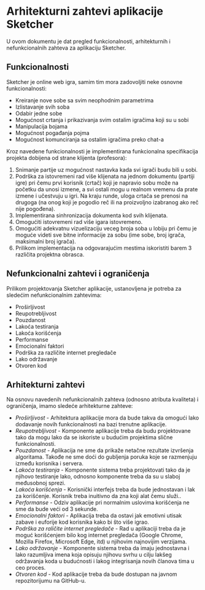 # Arhitekturni zahtevi aplikacije Sketcher

U ovom dokumentu je dat pregled funkcionalnosti, arhitekturnih i nefunkcionalnih zahteva za aplikaciju Sketcher.

## Funkcionalnosti

Sketcher je online web igra, samim tim mora zadovoljiti neke osnovne funkcionalnosti:
* Kreiranje nove sobe sa svim neophodnim parametrima
* Izlistavanje svih soba
* Odabir jedne sobe
* Mogućnost crtanja i prikazivanja svim ostalim igračima koji su u sobi
* Manipulacija bojama
* Mogućnost pogađanja pojma
* Mogućnost komunciranja sa ostalim igračima preko chat-a

Kroz navedene funkcionalnosti je implementirana funkcionalna specifikacija projekta dobijena od strane klijenta (profesora):

1. Snimanje partije uz mogućnost nastavka kada svi igrači budu bili u sobi.<br/>
2. Podrška za istovremeni rad više klijenata na jednom dokumentu (partiji igre) pri čemu prvi korisnik (crtač) koji je napravio sobu može na početku da unosi izmene, a svi ostali mogu u realnom vremenu da prate izmene i učestvuju u igri. Na kraju runde, uloga crtača se prenosi na drugoga (na onog koji je pogodio reč ili na proizvoljno izabranog ako reč nije pogođena).<br/>
3. Implementirana sinhronizacija dokumenta kod svih klijenata.<br/>
4. Omogućiti istovremeni rad više igara istovremeno.<br/>
5. Omogućiti adekvatnu vizuelizaciju veceg broja soba u lobiju pri čemu je moguće videti sve bitne informacije za sobu (ime sobe, broj igrača, maksimalni broj igrača).<br/>
6.  Prilikom implementacija na odgovarajućim mestima iskoristiti barem 3 različita projektna obrasca.<br/>


## Nefunkcionalni zahtevi i ograničenja

Prilikom projektovanja Sketcher aplikacije, ustanovljena je potreba za sledećim nefunkcionalnim zahtevima:

* Proširljivost
* Reupotrebljivost 
* Pouzdanost
* Lakoća testiranja
* Lakoća korišćenja 
* Performanse
* Emocionalni faktori 
* Podrška za različite internet pregledače
* Lako održavanje
* Otvoren kod

## Arhitekturni zahtevi

Na osnovu navedenih nefunkcionalnih zahteva (odnosno atributa kvaliteta) i ograničenja, imamo sledeće arhitekturne zahteve:

* *Proširljivost* - Arhitektura aplikacije mora da bude takva da omogući lako dodavanje novih funkcionalnosti na bazi trenutne aplikacije. 
* *Reupotrebljivost* - Komponente aplikacije treba da budu projektovane tako da mogu lako da se iskoriste u budućim projektima slične funkcionalnosti.
* *Pouzdanost* - Aplikacija ne sme da prikaže netačne rezultate izvršenja algoritama. Takođe ne sme doći do gubljenja poruka koje se razmenjuju između korisnika i servera.
* *Lakoća testiranja* - Komponente sistema treba projektovati tako da je njihovo testiranje lako, odnosno komponente treba da su u slaboj međusobnoj sprezi.
* *Lakoća korišćenja* - Korisnički interfejs treba da bude jednostavan i lak za korišćenje. Korisnik treba inuitivno da zna koji alat čemu služi..
* *Performanse* - Odziv aplikacije pri normalnim uslovima korišćenja ne sme da bude veći od 3 sekunde.
* *Emocionalni faktori* - Aplikacija treba da ostavi jak emotivni utisak zabave i euforije kod korisnika kako bi što više igrao.
* *Podrška za raličite internet pregledače* - Rad u aplikaciji treba da je moguć korišćenjem bilo kog internet pregledača (Google Chrome, Mozilla Firefox, Microsoft Edge, itd) u njihovim najnovijim verzijama.
* *Lako održavanje* - Komponente sistema treba da imaju jednostavna i lako razumljiva imena koja opisuju njihovu svrhu u cilju lakšeg održavanja koda u budućnosti i lakog integrisanja novih članova tima u ceo proces.
* *Otvoren kod* - Kod aplikacije treba da bude dostupan na javnom repozitorijumu na GitHub-u. 
